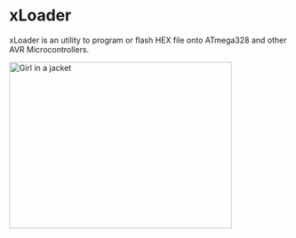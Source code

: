 # xLoader
xLoader is an utility to program or flash HEX file onto ATmega328 and other AVR Microcontrollers.

<img src="https://github.com/binaryupdates/xLoader/blob/master/xloader_atmega328.jpg" alt="Girl in a jacket" align="center" width="400" height="300">
